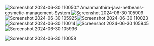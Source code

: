 ![Screenshot 2024-06-30 110050](https://github.com/Amanmanthira/Amanmanthira-java-netbeans-cosmetic-management/assets/126964186/a1fda6e7-3268-4772-ad0a-b8013f42b798)# Amanmanthira-java-netbeans-cosmetic-management-System
![Screenshot 2024-06-30 105909](https://github.com/Amanmanthira/Amanmanthira-java-netbeans-cosmetic-management/assets/126964186/c54cbb71-418d-4dc0-b396-33d3806577df)
![Screenshot 2024-06-30 105925](https://github.com/Amanmanthira/Amanmanthira-java-netbeans-cosmetic-management/assets/126964186/a58e1b11-1163-4bd7-afb2-f6ca807c0cd9)![Screenshot 2024-06-30 110023](https://github.com/Amanmanthira/Amanmanthira-java-netbeans-cosmetic-management/assets/126964186/7d52068c-719e-48fe-95cd-b6b5bc1391e8)
![Screenshot 2024-06-30 110014](https://github.com/Amanmanthira/Amanmanthira-java-netbeans-cosmetic-management/assets/126964186/64c1a999-2682-415c-89a5-4fb497ffb06d)
![Screenshot 2024-06-30 105945](https://github.com/Amanmanthira/Amanmanthira-java-netbeans-cosmetic-management/assets/126964186/612171e9-0ea4-4c07-906e-654836dde8eb)
![Screenshot 2024-06-30 105936](https://github.com/Amanmanthira/Amanmanthira-java-netbeans-cosmetic-management/assets/126964186/814e23e3-db92-43c8-9835-ba6b2de700e9)

![Screenshot 2024-06-30 110058](https://github.com/Amanmanthira/Amanmanthira-java-netbeans-cosmetic-management/assets/126964186/d69e98bc-199e-4cd4-b7e9-cacf5e359aae)
